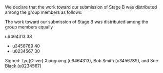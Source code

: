 We declare that the work toward our submission of Stage B was distributed among the group members as follows:

The work toward our submission of Stage B was distributed among the group members equally

 u6464313 33
* u3456789 40
* u0234567 30

Signed: Lyu(Oliver) Xiaoguang (u6464313), Bob Smith (u3456789), and Sue Black (u0234567)
